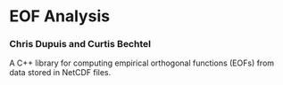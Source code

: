 
# EOF Analysis

### Chris Dupuis and Curtis Bechtel

A C++ library for computing empirical orthogonal
functions (EOFs) from data stored in NetCDF files.


